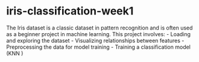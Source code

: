 # iris-classification-week1
The Iris dataset is a classic dataset in pattern recognition and is often used as a beginner project in machine learning. This project involves:  - Loading and exploring the dataset - Visualizing relationships between features - Preprocessing the data for model training - Training a classification model (KNN ) 
